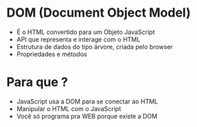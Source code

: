 # DOM (Document Object Model)

- É o HTML convertido para um Objeto JavaScript
- API que representa e interage com o HTML
- Estrutura de dados do tipo árvore, criada pelo browser
- Propriedades e métodos

# Para que ?

- JavaScript usa a DOM para se conectar ao HTML
- Manipular o HTML com o JavaScript
- Você só programa pra WEB porque existe a DOM
